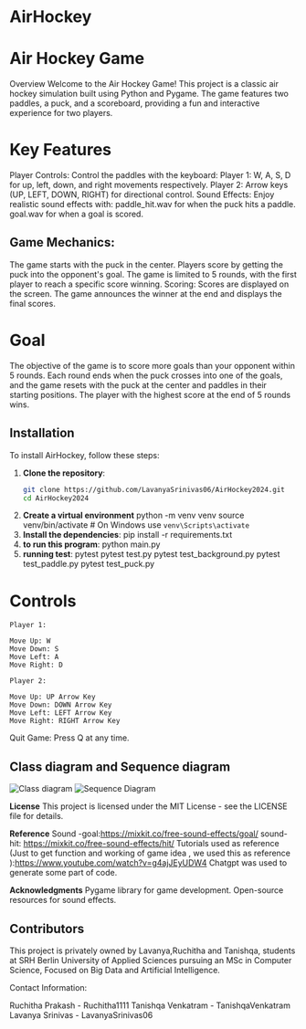 # AirHockey

# Air Hockey Game
Overview
Welcome to the Air Hockey Game! This project is a classic air hockey simulation built using Python and Pygame. The game features two paddles, a puck, and a scoreboard, providing a fun and interactive experience for two players.

# Key Features
Player Controls: Control the paddles with the keyboard:
Player 1: W, A, S, D for up, left, down, and right movements respectively.
Player 2: Arrow keys (UP, LEFT, DOWN, RIGHT) for directional control.
Sound Effects: Enjoy realistic sound effects with:
paddle_hit.wav for when the puck hits a paddle.
goal.wav for when a goal is scored.
## Game Mechanics:
The game starts with the puck in the center.
Players score by getting the puck into the opponent's goal.
The game is limited to 5 rounds, with the first player to reach a specific score winning.
Scoring: Scores are displayed on the screen. The game announces the winner at the end and displays the final scores.
# Goal
The objective of the game is to score more goals than your opponent within 5 rounds. Each round ends when the puck crosses into one of the goals, and the game resets with the puck at the center and paddles in their starting positions. The player with the highest score at the end of 5 rounds wins.

## Installation

To install AirHockey, follow these steps:

1. **Clone the repository**:
   ```bash
   git clone https://github.com/LavanyaSrinivas06/AirHockey2024.git
   cd AirHockey2024
2. **Create a virtual environment**
    python -m venv venv
    source venv/bin/activate  # On Windows use `venv\Scripts\activate`
3. **Install the dependencies**:
    pip install -r requirements.txt
4. **to run this program**:
    python main.py
5. **running test**:
    pytest
    pytest test.py
    pytest test_background.py
    pytest test_paddle.py
    pytest test_puck.py

# Controls
    Player 1:

    Move Up: W
    Move Down: S
    Move Left: A
    Move Right: D

    Player 2:

    Move Up: UP Arrow Key
    Move Down: DOWN Arrow Key
    Move Left: LEFT Arrow Key
    Move Right: RIGHT Arrow Key
Quit Game: Press Q at any time.

## Class diagram and Sequence diagram
![Class diagram](https://github.com/user-attachments/assets/bd72ad5e-31dd-4069-9f64-b458a8371508)
![Sequence Diagram](https://github.com/user-attachments/assets/31298aff-8604-4169-bb67-20928ef7b614)


**License**
This project is licensed under the MIT License - see the LICENSE file for details.

**Reference**
Sound -goal:https://mixkit.co/free-sound-effects/goal/
sound-hit: https://mixkit.co/free-sound-effects/hit/
Tutorials used as reference (Just to get function and working of game idea , we used this as reference ):https://www.youtube.com/watch?v=g4ajJEyUDW4
Chatgpt was used to generate some part of code.

**Acknowledgments**
Pygame library for game development.
Open-source resources for sound effects.

## Contributors

This project is privately owned by Lavanya,Ruchitha and Tanishqa, students at SRH Berlin University of Applied Sciences pursuing an MSc in Computer Science, Focused on Big Data and Artificial Intelligence.

Contact Information:

Ruchitha Prakash - Ruchitha1111
Tanishqa Venkatram - TanishqaVenkatram
Lavanya Srinivas - LavanyaSrinivas06
